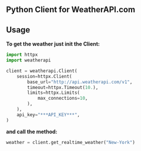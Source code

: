 ## Python Client for WeatherAPI.com

## Usage
**To get the weather just init the Client:**
```python
import httpx
import weatherapi

client = weatherapi.Client(
    session=httpx.Client(
        base_url="http://api.weatherapi.com/v1",
        timeout=httpx.Timeout(10.),
        limits=httpx.Limits(
            max_connections=10,
        ),
    ),
    api_key="***API_KEY***",
)
```

**and call the method:**
```python
weather = client.get_realtime_weather("New-York")
```
